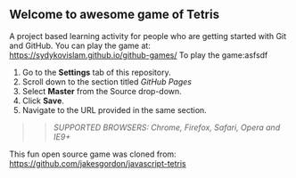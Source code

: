 ## Welcome to awesome game of Tetris

A project based learning activity for people who are getting started with Git and GitHub.
You can play the game at: https://sydykovislam.github.io/github-games/
To play the game:asfsdf
1. Go to the **Settings** tab of this repository.
1. Scroll down to the section titled _GitHub Pages_
1. Select **Master** from the Source drop-down.
1. Click **Save**.
1. Navigate to the URL provided in the same section.

>> _*SUPPORTED BROWSERS*: Chrome, Firefox, Safari, Opera and IE9+_

This fun open source game was cloned from: https://github.com/jakesgordon/javascript-tetris

